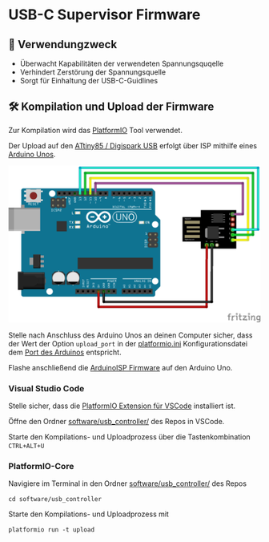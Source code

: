 # USB-C Supervisor Firmware

## 🎯 Verwendungzweck
- Überwacht Kapabilitäten der verwendeten Spannungsquqelle
- Verhindert Zerstörung der Spannungsquelle
- Sorgt für Einhaltung der USB-C-Guidlines

## 🛠️ Kompilation und Upload der Firmware
Zur Kompilation wird das [PlatformIO](https://platformio.org/) Tool verwendet.

Der Upload auf den [ATtiny85 / Digispark USB](https://amzn.eu/d/9wXMY9x) erfolgt über ISP mithilfe eines [Arduino Unos](https://store.arduino.cc/products/arduino-uno-rev3).

![Schaltplan zur Programmierung des Digispark USB](../../doc/digispark_usb_isp.png)

Stelle nach Anschluss des Arduino Unos an deinen Computer sicher, dass der Wert der Option `upload_port` in der [platformio.ini](./platformio.ini) Konfigurationsdatei dem [Port des Arduinos](https://www.mathworks.com/help/matlab/supportpkg/find-arduino-port-on-windows-mac-and-linux.html) entspricht.

Flashe anschließend die [ArduinoISP Firmware](https://docs.arduino.cc/built-in-examples/arduino-isp/ArduinoISP/) auf den Arduino Uno.

### Visual Studio Code
Stelle sicher, dass die [PlatformIO Extension für VSCode](https://marketplace.visualstudio.com/items?itemName=platformio.platformio-ide) installiert ist.

Öffne den Ordner [software/usb_controller/](./) des Repos in VSCode.

Starte den Kompilations- und Uploadprozess über die Tastenkombination `CTRL+ALT+U`

### PlatformIO-Core
Navigiere im Terminal in den Ordner [software/usb_controller/](./) des Repos
```console
cd software/usb_controller
```
Starte den Kompilations- und Uploadprozess mit
```console
platformio run -t upload
```